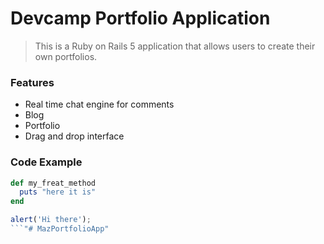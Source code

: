 # Devcamp Portfolio Application

> This is a Ruby on Rails 5 application that allows users to create their own portfolios.

### Features

- Real time chat engine for comments
- Blog
- Portfolio
- Drag and drop interface

### Code Example

```ruby
def my_freat_method
  puts "here it is"
end
```

```javascript
alert('Hi there');
```"# MazPortfolioApp" 
